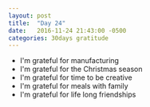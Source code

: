 ```yaml
---
layout: post
title:  "Day 24"
date:   2016-11-24 21:43:00 -0500
categories: 30days gratitude
---
```

* I'm grateful for manufacturing
* I'm grateful for the Christmas season
* I'm grateful for time to be creative
* I'm grateful for meals with family
* I'm grateful for life long friendships